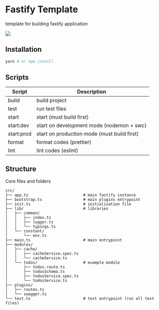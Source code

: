 # Fastify Template

template for building fastify application

<picture>
  <source srcset="https://fastify.dev/img/logos/fastify-white.svg" media="(prefers-color-scheme: dark)" />
  <img src="https://fastify.dev/img/logos/fastify-black.svg" />
</picture>

## Installation

```sh
yarn # or npm install
```

## Scripts

| Script     | Description                                 |
| ---------- | ------------------------------------------- |
| build      | build project                               |
| test       | run test files                              |
| start      | start (must build first)                    |
| start:dev  | start on development mode (nodemon + swc)   |
| start:prod | start on production mode (must build first) |
| format     | format codes (prettier)                     |
| lint       | lint codes (eslint)                         |

## Structure

Core files and folders

```
src/
├── app.ts                        # main fastify instance
├── bootstrap.ts                  # main plugins entrypoint
├── init.ts                       # initialization file
├── lib/                          # libraries
│   ├── common/
│   │   ├── index.ts
│   │   ├── logger.ts
│   │   └── typings.ts
│   └── constant/
│       └── env.ts
├── main.ts                       # main entrypoint
├── modules/
│   ├── cache/
│   │   ├── cacheService.spec.ts
│   │   └── cacheService.ts
│   └── todos/                    # example module
│       ├── todos.route.ts
│       ├── todosSchema.ts
│       ├── todosService.spec.ts
│       └── todosService.ts
├── plugins/
│   ├── routes.ts
│   └── swagger.ts
└── test.ts                       # test entrypoint (run all test files)
```
